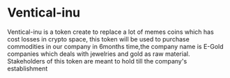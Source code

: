# Ventical-inu
Ventical-inu is a token create to replace a lot of memes coins which has cost losses in crypto space, this token will be used to purchase commodities in our company in 6months time,the company name is E-Gold companies which deals with jewelries and gold as raw material. Stakeholders of this token are meant to hold till the company's establishment
